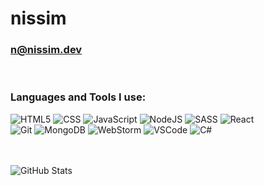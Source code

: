 # nissim
### n@nissim.dev

<br />

### Languages and Tools I use:

![HTML5](https://img.shields.io/badge/-HTML5-black?style=flat-square&logo=html5)
![CSS](https://img.shields.io/badge/-CSS-black?style=flat-square&logo=css)
![JavaScript](https://img.shields.io/badge/-JAVASCRIPT-black?style=flat-square&logo=javascript)
![NodeJS](https://img.shields.io/badge/-Node.js-black?style=flat-square&logo=node.js)
![SASS](https://img.shields.io/badge/-SASS-black?style=flat-square&logo=sass)
![React](https://img.shields.io/badge/-React-black?style=flat-square&logo=react)
<br />
![Git](https://img.shields.io/badge/-Git-black?style=flat-square&logo=git)
![MongoDB](https://img.shields.io/badge/-MongoDB-black?style=flat-square&logo=mongodb)
![WebStorm](https://img.shields.io/badge/-WebStorm-black?style=flat-square&logo=webstorm)
![VSCode](https://img.shields.io/badge/-VSCode-black?style=flat-square&logo=visualstudiocode)
![C#](https://img.shields.io/badge/CSharp-black?style=flat-square&logo=csharp)

<br />
<br />

<img align="center" alt="GitHub Stats" src="https://github-readme-stats.vercel.app/api?username=niss1m&show_icons=true&hide_border=true&count_private=true&hide=stars&theme=dark" />
